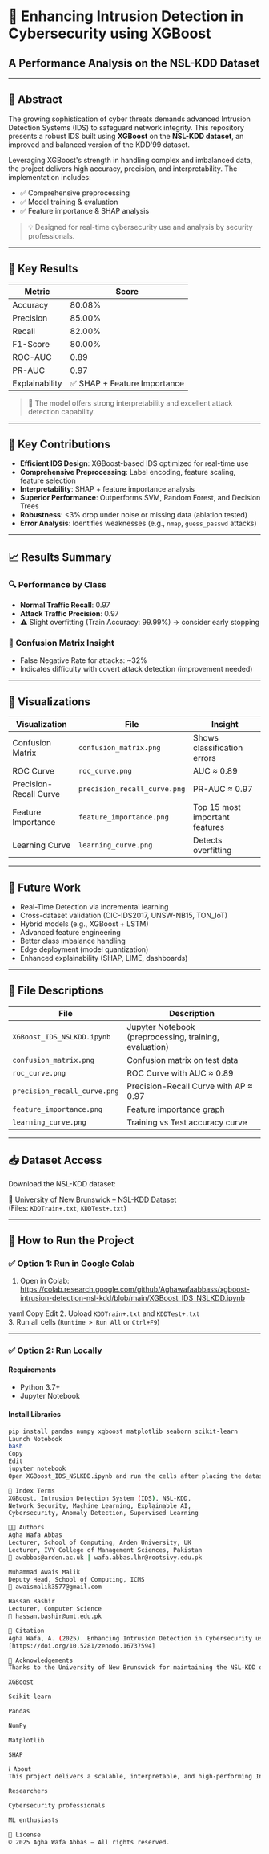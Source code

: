 # 🔐 Enhancing Intrusion Detection in Cybersecurity using XGBoost  
## A Performance Analysis on the NSL-KDD Dataset  


---

## 📌 Abstract

The growing sophistication of cyber threats demands advanced Intrusion Detection Systems (IDS) to safeguard network integrity. This repository presents a robust IDS built using **XGBoost** on the **NSL-KDD dataset**, an improved and balanced version of the KDD'99 dataset.

Leveraging XGBoost's strength in handling complex and imbalanced data, the project delivers high accuracy, precision, and interpretability. The implementation includes:

- ✅ Comprehensive preprocessing  
- ✅ Model training & evaluation  
- ✅ Feature importance & SHAP analysis  

> 💡 Designed for real-time cybersecurity use and analysis by security professionals.

---

## 🔑 Key Results

| **Metric**       | **Score**   |
|------------------|-------------|
| Accuracy         | 80.08%      |
| Precision        | 85.00%      |
| Recall           | 82.00%      |
| F1-Score         | 80.00%      |
| ROC-AUC          | 0.89        |
| PR-AUC           | 0.97        |
| Explainability   | ✅ SHAP + Feature Importance |

> 🧠 The model offers strong interpretability and excellent attack detection capability.

---

## 🧠 Key Contributions

- **Efficient IDS Design**: XGBoost-based IDS optimized for real-time use  
- **Comprehensive Preprocessing**: Label encoding, feature scaling, feature selection  
- **Interpretability**: SHAP + feature importance analysis  
- **Superior Performance**: Outperforms SVM, Random Forest, and Decision Trees  
- **Robustness**: <3% drop under noise or missing data (ablation tested)  
- **Error Analysis**: Identifies weaknesses (e.g., `nmap`, `guess_passwd` attacks)

---

## 📈 Results Summary

### 🔍 Performance by Class

- **Normal Traffic Recall**: 0.97  
- **Attack Traffic Precision**: 0.97  
- ⚠️ Slight overfitting (Train Accuracy: 99.99%) → consider early stopping

### 🧮 Confusion Matrix Insight

- False Negative Rate for attacks: ~32%  
- Indicates difficulty with covert attack detection (improvement needed)

---

## 🔬 Visualizations

| **Visualization**           | **File**                    | **Insight**                             |
|-----------------------------|-----------------------------|------------------------------------------|
| Confusion Matrix            | `confusion_matrix.png`      | Shows classification errors              |
| ROC Curve                   | `roc_curve.png`             | AUC ≈ 0.89                               |
| Precision-Recall Curve      | `precision_recall_curve.png`| PR-AUC ≈ 0.97                            |
| Feature Importance          | `feature_importance.png`    | Top 15 most important features           |
| Learning Curve              | `learning_curve.png`        | Detects overfitting                      |

---

## 🧪 Future Work

- Real-Time Detection via incremental learning  
- Cross-dataset validation (CIC-IDS2017, UNSW-NB15, TON_IoT)  
- Hybrid models (e.g., XGBoost + LSTM)  
- Advanced feature engineering  
- Better class imbalance handling  
- Edge deployment (model quantization)  
- Enhanced explainability (SHAP, LIME, dashboards)

---

## 📂 File Descriptions

| **File**                      | **Description**                                          |
|------------------------------|----------------------------------------------------------|
| `XGBoost_IDS_NSLKDD.ipynb`   | Jupyter Notebook (preprocessing, training, evaluation)   |
| `confusion_matrix.png`       | Confusion matrix on test data                            |
| `roc_curve.png`              | ROC Curve with AUC ≈ 0.89                                |
| `precision_recall_curve.png` | Precision-Recall Curve with AP ≈ 0.97                    |
| `feature_importance.png`     | Feature importance graph                                 |
| `learning_curve.png`         | Training vs Test accuracy curve                          |

---

## 📥 Dataset Access

Download the NSL-KDD dataset:

🔗 [University of New Brunswick – NSL-KDD Dataset](https://www.kaggle.com/datasets/hassan06/nslkdd)  
(Files: `KDDTrain+.txt`, `KDDTest+.txt`)

---

## 🚀 How to Run the Project

### ✅ Option 1: Run in Google Colab

1. Open in Colab:
https://colab.research.google.com/github/Aghawafaabbass/xgboost-intrusion-detection-nsl-kdd/blob/main/XGBoost_IDS_NSLKDD.ipynb

yaml
Copy
Edit
2. Upload `KDDTrain+.txt` and `KDDTest+.txt`  
3. Run all cells (`Runtime > Run All` or `Ctrl+F9`)

---

### ✅ Option 2: Run Locally

#### Requirements

- Python 3.7+  
- Jupyter Notebook  

#### Install Libraries

```bash
pip install pandas numpy xgboost matplotlib seaborn scikit-learn
Launch Notebook
bash
Copy
Edit
jupyter notebook
Open XGBoost_IDS_NSLKDD.ipynb and run the cells after placing the dataset files.

📌 Index Terms
XGBoost, Intrusion Detection System (IDS), NSL-KDD,
Network Security, Machine Learning, Explainable AI,
Cybersecurity, Anomaly Detection, Supervised Learning

👨‍🏫 Authors
Agha Wafa Abbas
Lecturer, School of Computing, Arden University, UK
Lecturer, IVY College of Management Sciences, Pakistan
📧 awabbas@arden.ac.uk | wafa.abbas.lhr@rootsivy.edu.pk

Muhammad Awais Malik
Deputy Head, School of Computing, ICMS
📧 awaismalik3577@gmail.com

Hassan Bashir
Lecturer, Computer Science
📧 hassan.bashir@umt.edu.pk

📜 Citation
Agha Wafa, A. (2025). Enhancing Intrusion Detection in Cybersecurity using XGBoost: A Performance Analysis on the NSL-KDD Dataset (1.0). Zenodo.
[https://doi.org/10.5281/zenodo.16737594]

🙏 Acknowledgements
Thanks to the University of New Brunswick for maintaining the NSL-KDD dataset, and to the developers of open-source libraries:

XGBoost

Scikit-learn

Pandas

NumPy

Matplotlib

SHAP

ℹ️ About
This project delivers a scalable, interpretable, and high-performing Intrusion Detection System using XGBoost and is intended for:

Researchers

Cybersecurity professionals

ML enthusiasts

📄 License
© 2025 Agha Wafa Abbas — All rights reserved.

